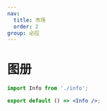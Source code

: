 ```yaml
---
nav:
  title: 市场
  order: 2
group: 必应
---
```


# 图册

```jsx
import Info from './info';

export default () => <Info />;
```
